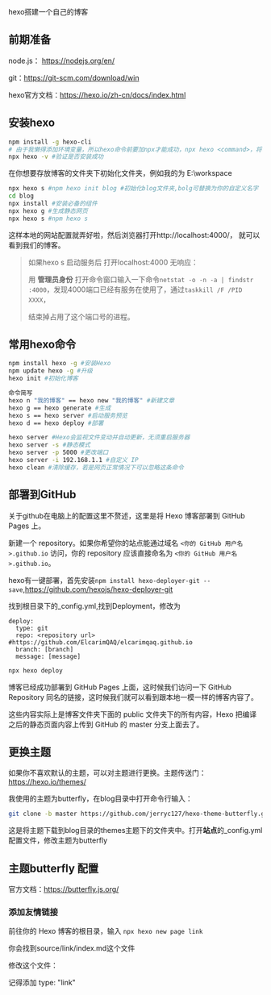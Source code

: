 hexo搭建一个自己的博客

## 前期准备

node.js： https://nodejs.org/en/

git：https://git-scm.com/download/win

hexo官方文档：https://hexo.io/zh-cn/docs/index.html

## 安装hexo

```bash
npm install -g hexo-cli
# 由于我懒得添加环境变量，所以hexo命令前要加npx才能成功，npx hexo <command>，将 Hexo 所在的目录下的 node_modules 添加到环境变量之中即可直接使用 hexo <command>
npx hexo -v #验证是否安装成功
```

在你想要存放博客的文件夹下初始化文件夹，例如我的为 E:\workspace

```bash
npx hexo s #npm hexo init blog #初始化blog文件夹,bolg可替换为你的自定义名字
cd blog
npx install #安装必备的组件
npx hexo g #生成静态网页
npx hexo s #npm hexo s
```

这样本地的网站配置就弄好啦，然后浏览器打开http://localhost:4000/， 就可以看到我们的博客。

> 如果hexo s 启动服务后 打开localhost:4000 无响应：
>
> 用 **管理员身份** 打开命令窗口输入一下命令`netstat -o -n -a | findstr :4000`，发现4000端口已经有服务在使用了，通过`taskkill /F /PID XXXX`，
>
> 结束掉占用了这个端口号的进程。

## 常用hexo命令

```bash
npm install hexo -g #安装Hexo
npm update hexo -g #升级
hexo init #初始化博客

命令简写
hexo n "我的博客" == hexo new "我的博客" #新建文章
hexo g == hexo generate #生成
hexo s == hexo server #启动服务预览
hexo d == hexo deploy #部署

hexo server #Hexo会监视文件变动并自动更新，无须重启服务器
hexo server -s #静态模式
hexo server -p 5000 #更改端口
hexo server -i 192.168.1.1 #自定义 IP
hexo clean #清除缓存，若是网页正常情况下可以忽略这条命令
```

## 部署到GitHub  

关于github在电脑上的配置这里不赘述，这里是将 Hexo 博客部署到 GitHub Pages 上。

新建一个 repository。如果你希望你的站点能通过域名 `<你的 GitHub 用户名>.github.io` 访问，你的 repository 应该直接命名为 `<你的 GitHub 用户名>.github.io`。

hexo有一键部署，首先安装`npm install hexo-deployer-git --save`,https://github.com/hexojs/hexo-deployer-git

找到根目录下的_config.yml,找到Deployment，修改为

```
deploy:
  type: git
  repo: <repository url>  #https://github.com/ElcarimQAQ/elcarimqaq.github.io
  branch: [branch]
  message: [message]
```

```powershell
npx hexo deploy
```

博客已经成功部署到 GitHub Pages 上面，这时候我们访问一下 GitHub Repository 同名的链接，这时候我们就可以看到跟本地一模一样的博客内容了。

这些内容实际上是博客文件夹下面的 public 文件夹下的所有内容，Hexo 把编译之后的静态页面内容上传到 GitHub 的 master 分支上面去了。

## 更换主题

如果你不喜欢默认的主题，可以对主题进行更换。主题传送门：https://hexo.io/themes/

我使用的主题为butterfly，在blog目录中打开命令行输入：

```bash
git clone -b master https://github.com/jerryc127/hexo-theme-butterfly.git themes/butterfly
```

这是将主题下载到blog目录的themes主题下的文件夹中。打开**站点**的_config.yml配置文件，修改主题为butterfly

## 主题butterfly 配置

官方文档：https://butterfly.js.org/

### 添加友情链接

前往你的 Hexo 博客的根目录，输入 `npx hexo new page link`

你会找到source/link/index.md这个文件

修改这个文件：

记得添加 type: "link"